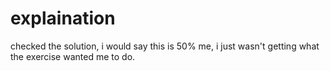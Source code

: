 # explaination

checked the solution, i would say this is 50% me, i just wasn't getting what
the exercise wanted me to do.
